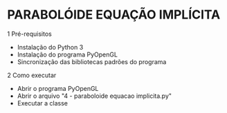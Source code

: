 # PARABOLÓIDE EQUAÇÃO IMPLÍCITA

1 Pré-requisitos
- Instalação do Python 3
- Instalação do programa PyOpenGL
- Sincronização das bibliotecas padrões do programa

2 Como executar
- Abrir o programa PyOpenGL
- Abrir o arquivo "4 - paraboloide equacao implicita.py"
- Executar a classe
